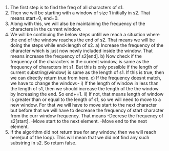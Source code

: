 1. The first step is to find the freq of all characters of s1.
​
2. Then we will be starting with a window of size 1 initially in s2. That means start=0, end=0.
​
3. Along with this, we will also be maintaining the frequency of the characters in the current window.
​
4. We will be continuing the below steps untill we reach a situation where the end of the window reaches the end of s2. That means we will be doing the steps while end<length of s2.
a) Increase the frequency of the character which is just now newly included inside the window. That means increase the frequency of s2[end].
b) Now check if the frequency of the characters in the current window, is same as the frequency of characters int s1. But this is only possible if the length of current substring(window) is same as the length of s1. If this is true, then we can directly return true from here.
c) If the frequency doesnt match, we have to change the window:-
i) If the length of window in less than the length of s1, then we should increase the length of the the window by increasing the end. So end+=1.
ii) If not, that means length of window is greater than or equal to the length of s1, so we will need to move to a new window. For that we will have to move start to the next character but before that we will have to decrease the frequency of start character from the curr window frequency. That means
-Decrese the frequency of s2[start].
-Move start to the next element.
-Move end to the next element.
5. If the algorithm did not return true for any window, then we will reach here(out of the loop). This will mean that we did not find any such substring in s2. So return false.